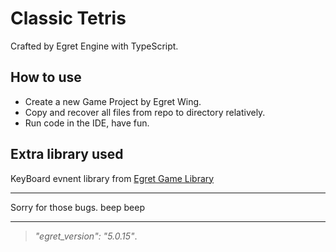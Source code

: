 Classic Tetris
=======================
Crafted by Egret Engine with TypeScript.

How to use 
-----------
* Create a new Game Project by Egret Wing.  
* Copy and recover all files from repo to directory relatively.  
* Run code in the IDE, have fun.  




Extra library used 
-----------
KeyBoard evnent library from [Egret Game Library](https://github.com/egret-labs/egret-game-library)


-----------
Sorry for those bugs. beep beep  
****  
>  *"egret_version": "5.0.15"*.